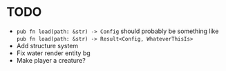 # TODO

- `pub fn load(path: &str) -> Config` should probably be something like `pub fn load(path: &str) -> Result<Config, WhateverThisIs>`
- Add structure system
- Fix water render entity bg
- Make player a creature?